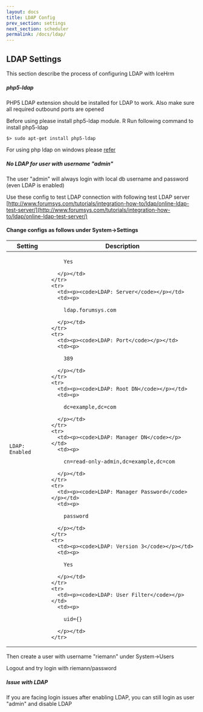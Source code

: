 ```yaml
---
layout: docs
title: LDAP Config
prev_section: settings
next_section: scheduler
permalink: /docs/ldap/
---
```


## LDAP Settings

This section describe the process of configuring LDAP with IceHrm

<div class="note warning">
  <h5>php5-ldap</h5>
  <p>PHP5 LDAP extension should be installed for LDAP to work. Also make sure all required outbound ports are opened</p>
</div>

Before using please install php5-ldap module. R
Run following command to install php5-ldap

<code>$> sudo apt-get install php5-ldap</code>

For using php ldap on windows please [refer](http://stackoverflow.com/questions/16864306/fatal-error-call-to-undefined-function-ldap-connect)


<div class="note info">
  <h5>No LDAP for user with username "admin"</h5>
  <p>The user "admin" will always login with local db username and password (even LDAP is enabled)</p>
</div>


Use these config to test LDAP connection with following test LDAP server
[http://www.forumsys.com/tutorials/integration-how-to/ldap/online-ldap-test-server/](http://www.forumsys.com/tutorials/integration-how-to/ldap/online-ldap-test-server/)


#### Change configs as follows under System->Settings


<div class="mobile-side-scroller">
<table>
  <thead>
    <tr>
      <th>Setting</th>
      <th>Description</th>
    </tr>
  </thead>
  <tbody>
    <tr>
      <td><p><code>LDAP: Enabled</code></p></td>
      <td><p>
        
        Yes

      </p></td>
    </tr>
    <tr>
      <td><p><code>LDAP: Server</code></p></td>
      <td><p>

        ldap.forumsys.com

      </p></td>
    </tr>
    <tr>
      <td><p><code>LDAP: Port</code></p></td>
      <td><p>

        389

      </p></td>
    </tr>
    <tr>
      <td><p><code>LDAP: Root DN</code></p></td>
      <td><p>

        dc=example,dc=com

      </p></td>
    </tr>
    <tr>
      <td><p><code>LDAP: Manager DN</code></p></td>
      <td><p>

        cn=read-only-admin,dc=example,dc=com

      </p></td>
    </tr>
    <tr>
      <td><p><code>LDAP: Manager Password</code></p></td>
      <td><p>

        password

      </p></td>
    </tr>
    <tr>
      <td><p><code>LDAP: Version 3</code></p></td>
      <td><p>

        Yes

      </p></td>
    </tr>
    <tr>
      <td><p><code>LDAP: User Filter</code></p></td>
      <td><p>

        uid={}

      </p></td>
    </tr>
  </tbody>
</table>
</div>

Then create a user with username "riemann" under System->Users

Logout and try login with riemann/password


<div class="note info">
  <h5>Issue with LDAP</h5>
  <p>If you are facing login issues after enabling LDAP, you can still login as user "admin" and disable LDAP</p>
</div>
